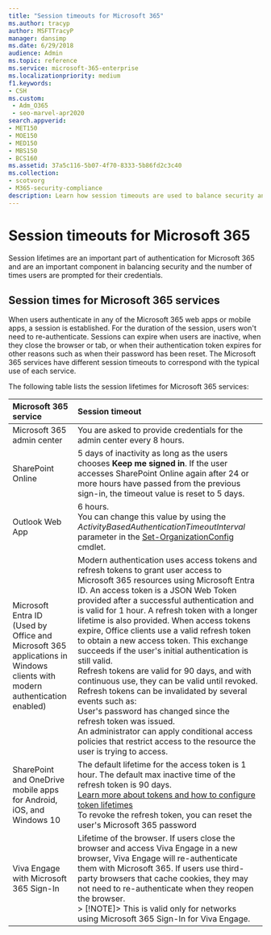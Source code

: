 ```yaml
---
title: "Session timeouts for Microsoft 365"
ms.author: tracyp
author: MSFTTracyP
manager: dansimp
ms.date: 6/29/2018
audience: Admin
ms.topic: reference
ms.service: microsoft-365-enterprise
ms.localizationpriority: medium
f1.keywords:
- CSH
ms.custom:
 - Adm_O365
 - seo-marvel-apr2020
search.appverid:
- MET150
- MOE150
- MED150
- MBS150
- BCS160
ms.assetid: 37a5c116-5b07-4f70-8333-5b86fd2c3c40
ms.collection:
- scotvorg
- M365-security-compliance
description: Learn how session timeouts are used to balance security and ease of access in Microsoft 365 client apps.
---
```


# Session timeouts for Microsoft 365

Session lifetimes are an important part of authentication for Microsoft 365 and are an important component in balancing security and the number of times users are prompted for their credentials.

## Session times for Microsoft 365 services

When users authenticate in any of the Microsoft 365 web apps or mobile apps, a session is established. For the duration of the session, users won't need to re-authenticate. Sessions can expire when users are inactive, when they close the browser or tab, or when their authentication token expires for other reasons such as when their password has been reset. The Microsoft 365 services have different session timeouts to correspond with the typical use of each service.

The following table lists the session lifetimes for Microsoft 365 services:

| Microsoft 365 service | Session timeout |
|:-----|:-----|
|Microsoft 365 admin center  <br/> |You are asked to provide credentials for the admin center every 8 hours.  <br/> |
|SharePoint Online  <br/> |5 days of inactivity as long as the users chooses **Keep me signed in**. If the user accesses SharePoint Online again after 24 or more hours have passed from the previous sign-in, the timeout value is reset to 5 days.  <br/> |
|Outlook Web App  <br/> |6 hours.  <br/> You can change this value by using the  _ActivityBasedAuthenticationTimeoutInterval_ parameter in the [Set-OrganizationConfig](/powershell/module/exchange/set-organizationconfig) cmdlet.  <br/> |
|Microsoft Entra ID  <br/> (Used by Office and Microsoft 365 applications in Windows clients with modern authentication enabled)  <br/> | Modern authentication uses access tokens and refresh tokens to grant user access to Microsoft 365 resources using Microsoft Entra ID. An access token is a JSON Web Token provided after a successful authentication and is valid for 1 hour. A refresh token with a longer lifetime is also provided. When access tokens expire, Office clients use a valid refresh token to obtain a new access token. This exchange succeeds if the user's initial authentication is still valid.  <br/>  Refresh tokens are valid for 90 days, and with continuous use, they can be valid until revoked.  <br/>  Refresh tokens can be invalidated by several events such as:  <br/>  User's password has changed since the refresh token was issued.  <br/>  An administrator can apply conditional access policies that restrict access to the resource the user is trying to access.  <br/> |
|SharePoint and OneDrive mobile apps for Android, iOS, and Windows 10  <br/> |The default lifetime for the access token is 1 hour. The default max inactive time of the refresh token is 90 days.  <br/> [Learn more about tokens and how to configure token lifetimes](/azure/active-directory/active-directory-configurable-token-lifetimes) <br/> To revoke the refresh token, you can reset the user's Microsoft 365 password  <br/> |
|Viva Engage with Microsoft 365 Sign-In  <br/> |Lifetime of the browser. If users close the browser and access Viva Engage in a new browser, Viva Engage will re-authenticate them with Microsoft 365. If users use third-party browsers that cache cookies, they may not need to re-authenticate when they reopen the browser.  <br/> > [!NOTE]> This is valid only for networks using Microsoft 365 Sign-In for Viva Engage.           |
